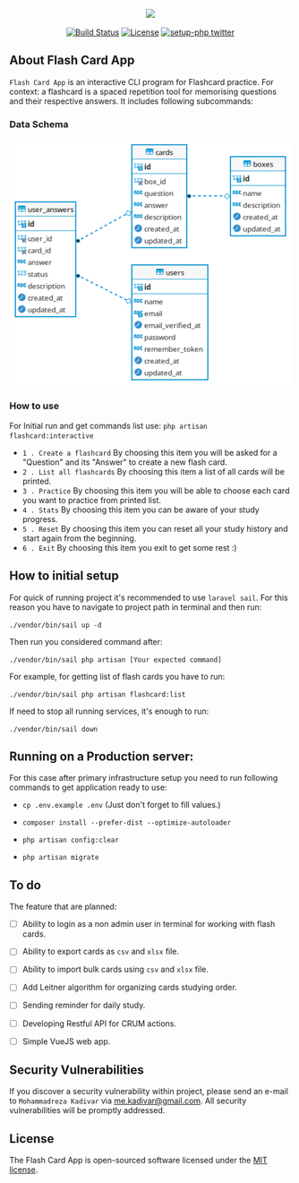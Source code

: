 <p align="center"><a href="https://www.studeersnel.nl/nl" target="_blank"><img src="https://d20ohkaloyme4g.cloudfront.net/img/studeersnel_logo.png" width="200"></a></p>

<p align="center">
<a href="https://github.com/kadivar/flash-card-app/actions/workflows/laravel.yml"><img src="https://github.com/kadivar/flash-card-app/actions/workflows/laravel.yml/badge.svg" alt="Build Status"></a>
<a href="https://github.com/kadivar/flash-card-app/blob/main/LICENSE.md"><img src="https://img.shields.io/packagist/l/laravel/framework" alt="License"></a>
<a href="https://twitter.com/mr_kadivar" title="setup-php twitter"><img alt="setup-php twitter" src="https://img.shields.io/badge/twitter-follow-1DA1F2?logo=twitter&logoColor=1DA1F2&labelColor=555555"></a>
</p>

## About Flash Card App

`Flash Card App` is an interactive CLI program for Flashcard practice. For context: a flashcard is a spaced
repetition tool for memorising questions and their respective answers.
It includes following subcommands:

### Data Schema
![Data Schema](https://github.com/kadivar/flash-card-app/blob/main/data-schema.png?raw=true)

### How to use
For Initial run and get commands list use: `php artisan flashcard:interactive`
- `1 . Create a flashcard` By choosing this item you will be asked for a "Question" and its "Answer" to create a new flash card.
- `2 . List all flashcards` By choosing this item a list of all cards will be printed.
- `3 . Practice` By choosing this item you will be able to choose each card you want to practice from printed list.
- `4 . Stats` By choosing this item you can be aware of your study progress.
- `5 . Reset` By choosing this item you can reset all your study history and start again from the beginning.
- `6 . Exit` By choosing this item you exit to get some rest :)

## How to initial setup
For quick of running project it's recommended to use `laravel sail`. 
For this reason you have to navigate to project path in terminal and then run:

`./vendor/bin/sail up -d`

Then run you considered command after:

`./vendor/bin/sail php artisan [Your expected command]`

For example, for getting list of flash cards you have to run:

`./vendor/bin/sail php artisan flashcard:list`

If need to stop all running services, it's enough to run:

`./vendor/bin/sail down`

## Running on a Production server:
  
For this case after primary infrastructure setup you need to run following commands to get application ready to use:

- `cp .env.example .env` (Just don't forget to fill values.)

- `composer install --prefer-dist --optimize-autoloader`

- `php artisan config:clear`

- `php artisan migrate`

## To do

The feature that are planned:
- [ ] Ability to login as a non admin user in terminal for working with flash cards.
- [ ] Ability to export cards as `csv` and `xlsx` file.
- [ ] Ability to import bulk cards using  `csv` and `xlsx` file.
- [ ] Add Leitner algorithm for organizing cards studying order.
- [ ] Sending reminder for daily study.
- [ ] Developing Restful API for CRUM actions.
- [ ] Simple VueJS web app.


## Security Vulnerabilities

If you discover a security vulnerability within project, please send an e-mail to `Mohammadreza Kadivar` via [me.kadivar@gmail.com](mailto:taylor@laravel.com). All security vulnerabilities will be promptly addressed.

## License

The Flash Card App is open-sourced software licensed under the [MIT license](https://opensource.org/licenses/MIT).
